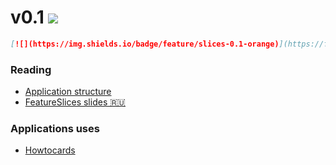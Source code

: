 # v0.1 [![](https://img.shields.io/badge/feature/slices-0.1-orange)](https://featureslices.dev/v0.1)

```md
[![](https://img.shields.io/badge/feature/slices-0.1-orange)](https://featureslices.dev/v0.1)
```

### Reading

- [Application structure](https://sova.dev/application-structure/)
- [FeatureSlices slides 🇷🇺](https://tg.guru/feature_slices)

### Applications uses

- [Howtocards](https://github.com/howtocards/frontend)
